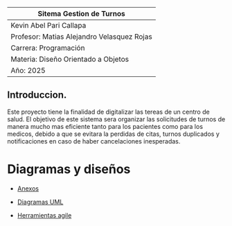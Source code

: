 
| Sitema Gestion de Turnos |
|-------------------------------------|
| Kevin Abel Pari Callapa             |
| Profesor: Matias Alejandro Velasquez Rojas |
| Carrera: Programación               |
| Materia: Diseño Orientado a Objetos |
| Año: 2025                           |
 

## Introduccion.

Este proyecto tiene la finalidad de digitalizar las tereas de un centro de salud. 
El objetivo de este sistema sera organizar las solicitudes de turnos de manera mucho mas eficiente tanto para los pacientes como para los medicos, debido a que se evitara la perdidas de citas, turnos duplicados y notificaciones en caso de haber cancelaciones inesperadas.



# Diagramas y diseños

- [Anexos](Anexos.md)

- [Diagramas UML](diagrmasUML.md)

- [Herramientas agile](herramientas_agile.md)
